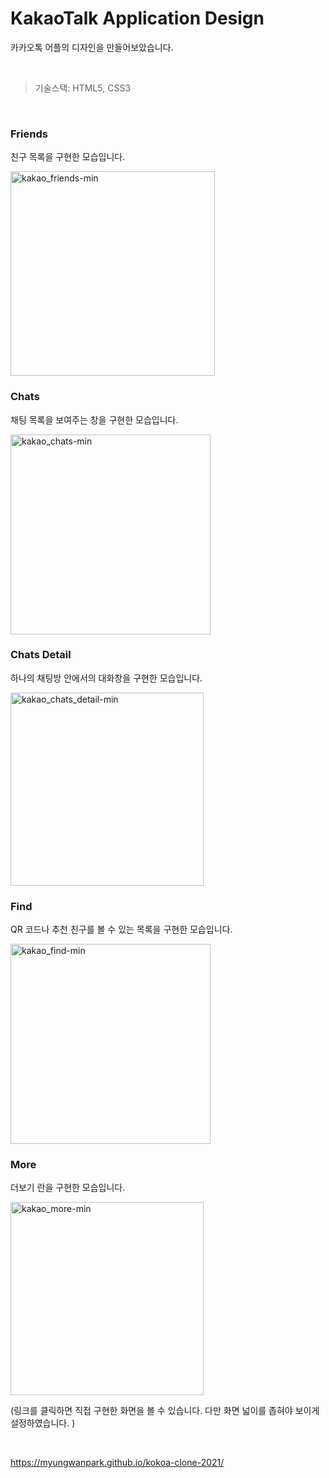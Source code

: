 # KakaoTalk Application Design 

카카오톡 어플의 디자인을 만들어보았습니다. 

<br/>

> 기술스택: HTML5, CSS3

<br/>

### Friends

친구 목록을 구현한 모습입니다. 

<img width="327" alt="kakao_friends-min" src="https://user-images.githubusercontent.com/56289900/144788358-a7d3dd08-2655-424d-99bf-88daa1b8914d.PNG">

<br/>

### Chats

채팅 목록을 보여주는 창을 구현한 모습입니다.  

<img width="320" alt="kakao_chats-min" src="https://user-images.githubusercontent.com/56289900/144788356-36ea5157-b344-40b3-beed-292046e9e6e2.PNG">

<br/>

### Chats Detail

하나의 채팅방 안에서의 대화창을 구현한 모습입니다. 

<img width="309" alt="kakao_chats_detail-min" src="https://user-images.githubusercontent.com/56289900/144788353-178efe0a-8f56-45af-9e7a-72a0a6137b11.PNG">
<br/>

### Find

QR 코드나 추천 친구를 볼 수 있는 목록을 구현한 모습입니다. 

<img width="320" alt="kakao_find-min" src="https://user-images.githubusercontent.com/56289900/144788357-80c793a2-ef38-4963-ae4d-7e5f6b5c9972.PNG">

<br/>

### More

더보기 란을 구현한 모습입니다. 

<img width="309" alt="kakao_more-min" src="https://user-images.githubusercontent.com/56289900/144788360-82dc3e91-83ad-4974-9ffe-137bc8d46970.PNG">

(링크를 클릭하면 직접 구현한 화면을 볼 수 있습니다. 다만 화면 넓이를 좁혀야 보이게 설정하였습니다. )

<br/>

https://myungwanpark.github.io/kokoa-clone-2021/
